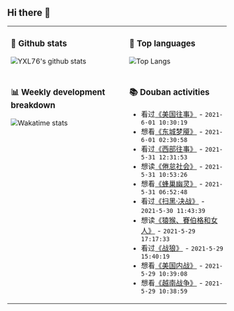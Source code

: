 ## Hi there 👋

<table>
<tr>
<td valign="top" width="54%">

### 🔭 Github stats

![YXL76's github stats](https://github-readme-stats.yxl76.vercel.app/api?username=YXL76&count_private=true&show_icons=true&include_all_commits=true&theme=prussian&line_height=28&disable_animations=true)

</td>

<td valign="top" width="46%">

### 🌱 Top languages

![Top Langs](https://github-readme-stats.yxl76.vercel.app/api/top-langs/?username=YXL76&layout=compact&theme=prussian&langs_count=8&hide=HTML,CSS,SCSS)

</td>
</tr>
<tr>
<td valign="top" width="54%">

### 📊 Weekly development breakdown

![Wakatime stats](https://github-readme-stats.yxl76.vercel.app/api/wakatime?username=YXL76&layout=compact&theme=prussian)


</td>
<td valign="top" width="46%">

### 📚 Douban activities

- 看过[《美国往事》](http://movie.douban.com/subject/1292262/) - `2021-6-01 10:30:19`
- 想看[《东城梦魇》](http://movie.douban.com/subject/30441731/) - `2021-6-01 02:30:58`
- 看过[《西部往事》](http://movie.douban.com/subject/1293394/) - `2021-5-31 12:31:53`
- 想读[《倦怠社会》](https://book.douban.com/subject/33442259/) - `2021-5-31 10:53:26`
- 想看[《蜂巢幽灵》](http://movie.douban.com/subject/1401900/) - `2021-5-31 06:52:48`
- 看过[《扫黑·决战》](http://movie.douban.com/subject/35164328/) - `2021-5-30 11:43:39`
- 想读[《猿猴、賽伯格和女人》](https://book.douban.com/subject/5397857/) - `2021-5-29 17:17:33`
- 看过[《战狼》](http://movie.douban.com/subject/24753810/) - `2021-5-29 15:40:19`
- 想看[《美国内战》](http://movie.douban.com/subject/1432662/) - `2021-5-29 10:39:08`
- 想看[《越南战争》](http://movie.douban.com/subject/6397677/) - `2021-5-29 10:38:59`

</td>
</tr>
</table>

<!--
**YXL76/YXL76** is a ✨ _special_ ✨ repository because its `README.md` (this file) appears on your GitHub profile.

Here are some ideas to get you started:

- 🔭 I’m currently working on ...
- 🌱 I’m currently learning ...
- 👯 I’m looking to collaborate on ...
- 🤔 I’m looking for help with ...
- 💬 Ask me about ...
- 📫 How to reach me: ...
- 😄 Pronouns: ...
- ⚡ Fun fact: ...
-->
